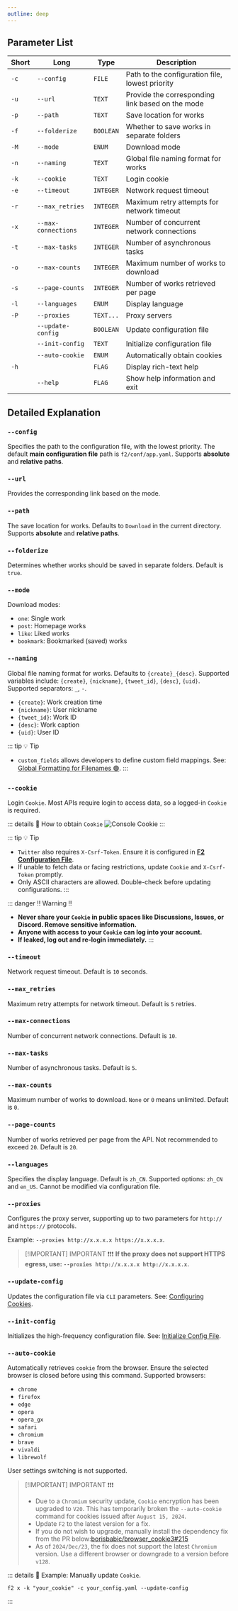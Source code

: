 ```yaml
---
outline: deep
---
```


## Parameter List

| Short | Long | Type | Description |
| ------ | ------ | ---- | ---- |
| `-c`   | `--config` | `FILE` | Path to the configuration file, lowest priority |
| `-u`   | `--url` | `TEXT` | Provide the corresponding link based on the mode |
| `-p`   | `--path` | `TEXT` | Save location for works |
| `-f`   | `--folderize` | `BOOLEAN` | Whether to save works in separate folders |
| `-M`   | `--mode` | `ENUM` | Download mode |
| `-n`   | `--naming` | `TEXT` | Global file naming format for works |
| `-k`   | `--cookie` | `TEXT` | Login cookie |
| `-e`   | `--timeout` | `INTEGER` | Network request timeout |
| `-r`   | `--max_retries` | `INTEGER` | Maximum retry attempts for network timeout |
| `-x`   | `--max-connections` | `INTEGER` | Number of concurrent network connections |
| `-t`   | `--max-tasks` | `INTEGER` | Number of asynchronous tasks |
| `-o`   | `--max-counts` | `INTEGER` | Maximum number of works to download |
| `-s`   | `--page-counts` | `INTEGER` | Number of works retrieved per page |
| `-l`   | `--languages` | `ENUM` | Display language |
| `-P`   | `--proxies` | `TEXT...` | Proxy servers |
|        | `--update-config` | `BOOLEAN` | Update configuration file |
|        | `--init-config` | `TEXT` | Initialize configuration file |
|        | `--auto-cookie` | `ENUM` | Automatically obtain cookies |
| `-h`   |               | `FLAG` | Display rich-text help |
|        | `--help`      | `FLAG` | Show help information and exit |

## Detailed Explanation

### `--config`

Specifies the path to the configuration file, with the lowest priority. The default **main configuration file** path is `f2/conf/app.yaml`. Supports **absolute** and **relative paths**.

### `--url`

Provides the corresponding link based on the mode.

### `--path`

The save location for works. Defaults to `Download` in the current directory. Supports **absolute** and **relative paths**.

### `--folderize`

Determines whether works should be saved in separate folders. Default is `true`.

### `--mode`

Download modes:
- `one`: Single work
- `post`: Homepage works
- `like`: Liked works
- `bookmark`: Bookmarked (saved) works

### `--naming`

Global file naming format for works. Defaults to `{create}_{desc}`. Supported variables include: `{create}`, `{nickname}`, `{tweet_id}`, `{desc}`, `{uid}`. Supported separators: `_`, `-`.

- `{create}`: Work creation time
- `{nickname}`: User nickname
- `{tweet_id}`: Work ID
- `{desc}`: Work caption
- `{uid}`: User ID

::: tip :bulb: Tip
- `custom_fields` allows developers to define custom field mappings. See: [Global Formatting for Filenames 🟢](/guide/apps/twitter/overview#global-formatting-filenames-🟢).
:::

### `--cookie`

Login `Cookie`. Most APIs require login to access data, so a logged-in `Cookie` is required.

::: details :link: How to obtain `Cookie`
![Console Cookie](https://github.com/user-attachments/assets/4523e8c7-f74e-4d5f-9da6-6bb3658f8b24)
:::

::: tip :bulb: Tip
- `Twitter` also requires `X-Csrf-Token`. Ensure it is configured in [**F2 Configuration File**](/site-config#main-configuration-file).
- If unable to fetch data or facing restrictions, update `Cookie` and `X-Csrf-Token` promptly.
- Only ASCII characters are allowed. Double-check before updating configurations.
:::

::: danger :bangbang: Warning :bangbang:
- **Never share your `Cookie` in public spaces like Discussions, Issues, or Discord. Remove sensitive information.**
- **Anyone with access to your `Cookie` can log into your account.**
- **If leaked, log out and re-login immediately.**
:::

### `--timeout`

Network request timeout. Default is `10` seconds.

### `--max_retries`

Maximum retry attempts for network timeout. Default is `5` retries.

### `--max-connections`

Number of concurrent network connections. Default is `10`.

### `--max-tasks`

Number of asynchronous tasks. Default is `5`.

### `--max-counts`

Maximum number of works to download. `None` or `0` means unlimited. Default is `0`.

### `--page-counts`

Number of works retrieved per page from the API. Not recommended to exceed `20`. Default is `20`.

### `--languages`

Specifies the display language. Default is `zh_CN`. Supported options: `zh_CN` and `en_US`. Cannot be modified via configuration file.

### `--proxies`

Configures the proxy server, supporting up to two parameters for `http://` and `https://` protocols.

Example: `--proxies http://x.x.x.x https://x.x.x.x`.

> [!IMPORTANT] IMPORTANT ❗❗❗
> **If the proxy does not support HTTPS egress, use: `--proxies http://x.x.x.x http://x.x.x.x`.**

### `--update-config`

Updates the configuration file via `CLI` parameters. See: [Configuring Cookies](/en/site-config#configure-cookies).

### `--init-config`

Initializes the high-frequency configuration file. See: [Initialize Config File](/en/site-config#initialize-configuration-file).

### `--auto-cookie`

Automatically retrieves `cookie` from the browser. Ensure the selected browser is closed before using this command. Supported browsers:
- `chrome`
- `firefox`
- `edge`
- `opera`
- `opera_gx`
- `safari`
- `chromium`
- `brave`
- `vivaldi`
- `librewolf`

User settings switching is not supported.

> [!IMPORTANT] IMPORTANT ❗❗❗
> - Due to a `Chromium` security update, `Cookie` encryption has been upgraded to `V20`. This has temporarily broken the `--auto-cookie` command for cookies issued after `August 15, 2024`.
> - Update `F2` to the latest version for a fix.
> - If you do not wish to upgrade, manually install the dependency fix from the PR below:[borisbabic/browser_cookie3#215](https://github.com/borisbabic/browser_cookie3/pull/215)
> - As of `2024/Dec/23`, the fix does not support the latest `Chromium` version. Use a different browser or downgrade to a version before `v128`.

::: details :link: Example: Manually update `Cookie`.
```shell [bash]
f2 x -k "your_cookie" -c your_config.yaml --update-config
```
:::
